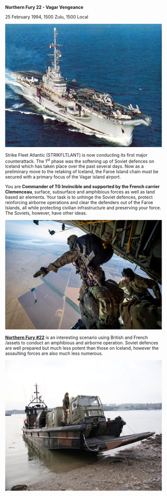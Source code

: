 **Northern Fury 22 - Vagar Vengeance**

25 February 1994, 1500 Zulu, 1500 Local

<img src="/assets\images\aar\nf\nfpart2\nf22\image1.jpeg" style="width:6.5in;height:4.11111in" alt="FS Clemenceau R-98 aircraft carrier French Navy Marine Nationale" />

Strike Fleet Atlantic (STRIKFLTLANT) is now conducting its first major
counterattack. The 1<sup>st</sup> phase was the softening up of Soviet
defences on Iceland which has taken place over the past several days.
Now as a preliminary move to the retaking of Iceland, the Faroe Island
chain must be secured with a primary focus of the Vagar island airport.

You are **Commander of TG Invincible and supported by the French carrier
Clemenceau**, surface, subsurface and amphibious forces as well as land
based air elements. Your task is to unhinge the Soviet defences, protect
reinforcing airborne operations and clear the defenders out of the Faroe
Islands, all while protecting civilian infrastructure and preserving
your force. The Soviets, however, have other ideas.

<img src="/assets\images\aar\nf\nfpart2\nf22\image2.jpeg" style="width:6.5in;height:3.65625in" alt="British troops perform largest parachute drop for decades &amp;#39;to show solidarity&amp;#39; with Ukraine | UK News | Sky News" />

**<u>Northern Fury \#22</u>** is an interesting scenario using British
and French /assets to conduct an amphibious and airborne operation.
Soviet defences are well prepared but much less potent than those on
Iceland, however the assaulting forces are also much less numerous.

<img src="/assets\images\aar\nf\nfpart2\nf22\image3.jpeg" style="width:6.5in;height:4.34792in" alt="Ship to Shore Logistics - 09 (Current Capabilities) - Think Defence | Royal navy ships, Royal navy, Royal marines" />
